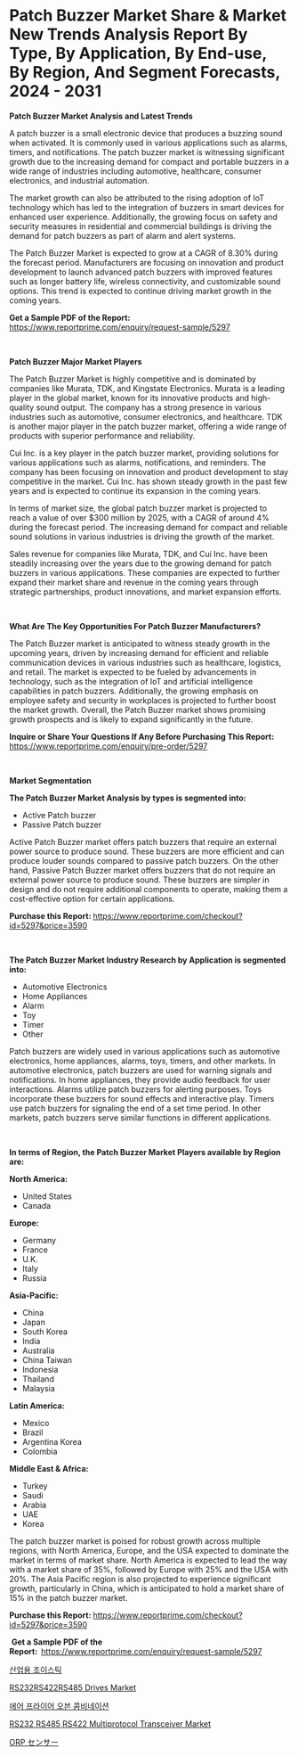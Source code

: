 <p><h1>Patch Buzzer Market Share & Market New Trends Analysis Report By Type, By Application, By End-use, By Region, And Segment Forecasts, 2024 - 2031</h1></p><p><strong>Patch Buzzer Market Analysis and Latest Trends</strong></p>
<p><p>A patch buzzer is a small electronic device that produces a buzzing sound when activated. It is commonly used in various applications such as alarms, timers, and notifications. The patch buzzer market is witnessing significant growth due to the increasing demand for compact and portable buzzers in a wide range of industries including automotive, healthcare, consumer electronics, and industrial automation.</p><p>The market growth can also be attributed to the rising adoption of IoT technology which has led to the integration of buzzers in smart devices for enhanced user experience. Additionally, the growing focus on safety and security measures in residential and commercial buildings is driving the demand for patch buzzers as part of alarm and alert systems.</p><p>The Patch Buzzer Market is expected to grow at a CAGR of 8.30% during the forecast period. Manufacturers are focusing on innovation and product development to launch advanced patch buzzers with improved features such as longer battery life, wireless connectivity, and customizable sound options. This trend is expected to continue driving market growth in the coming years.</p></p>
<p><strong>Get a Sample PDF of the Report:&nbsp;</strong> <a href="https://www.reportprime.com/enquiry/request-sample/5297">https://www.reportprime.com/enquiry/request-sample/5297</a></p>
<p>&nbsp;</p>
<p><strong>Patch Buzzer Major Market Players</strong></p>
<p><p>The Patch Buzzer Market is highly competitive and is dominated by companies like Murata, TDK, and Kingstate Electronics. Murata is a leading player in the global market, known for its innovative products and high-quality sound output. The company has a strong presence in various industries such as automotive, consumer electronics, and healthcare. TDK is another major player in the patch buzzer market, offering a wide range of products with superior performance and reliability.</p><p>Cui Inc. is a key player in the patch buzzer market, providing solutions for various applications such as alarms, notifications, and reminders. The company has been focusing on innovation and product development to stay competitive in the market. Cui Inc. has shown steady growth in the past few years and is expected to continue its expansion in the coming years.</p><p>In terms of market size, the global patch buzzer market is projected to reach a value of over $300 million by 2025, with a CAGR of around 4% during the forecast period. The increasing demand for compact and reliable sound solutions in various industries is driving the growth of the market.</p><p>Sales revenue for companies like Murata, TDK, and Cui Inc. have been steadily increasing over the years due to the growing demand for patch buzzers in various applications. These companies are expected to further expand their market share and revenue in the coming years through strategic partnerships, product innovations, and market expansion efforts.</p></p>
<p>&nbsp;</p>
<p><strong>What Are The Key Opportunities For Patch Buzzer Manufacturers?</strong></p>
<p><p>The Patch Buzzer market is anticipated to witness steady growth in the upcoming years, driven by increasing demand for efficient and reliable communication devices in various industries such as healthcare, logistics, and retail. The market is expected to be fueled by advancements in technology, such as the integration of IoT and artificial intelligence capabilities in patch buzzers. Additionally, the growing emphasis on employee safety and security in workplaces is projected to further boost the market growth. Overall, the Patch Buzzer market shows promising growth prospects and is likely to expand significantly in the future.</p></p>
<p><strong>Inquire or Share Your Questions If Any Before Purchasing This Report:</strong> <a href="https://www.reportprime.com/enquiry/pre-order/5297">https://www.reportprime.com/enquiry/pre-order/5297</a></p>
<p>&nbsp;</p>
<p><strong>Market Segmentation</strong></p>
<p><strong>The Patch Buzzer Market Analysis by types is segmented into:</strong></p>
<p><ul><li>Active Patch buzzer</li><li>Passive Patch buzzer</li></ul></p>
<p><p>Active Patch Buzzer market offers patch buzzers that require an external power source to produce sound. These buzzers are more efficient and can produce louder sounds compared to passive patch buzzers. On the other hand, Passive Patch Buzzer market offers buzzers that do not require an external power source to produce sound. These buzzers are simpler in design and do not require additional components to operate, making them a cost-effective option for certain applications.</p></p>
<p><strong>Purchase this Report:&nbsp;</strong><a href="https://www.reportprime.com/checkout?id=5297&price=3590">https://www.reportprime.com/checkout?id=5297&price=3590</a></p>
<p>&nbsp;</p>
<p><strong>The Patch Buzzer Market Industry Research by Application is segmented into:</strong></p>
<p><ul><li>Automotive Electronics</li><li>Home Appliances</li><li>Alarm</li><li>Toy</li><li>Timer</li><li>Other</li></ul></p>
<p><p>Patch buzzers are widely used in various applications such as automotive electronics, home appliances, alarms, toys, timers, and other markets. In automotive electronics, patch buzzers are used for warning signals and notifications. In home appliances, they provide audio feedback for user interactions. Alarms utilize patch buzzers for alerting purposes. Toys incorporate these buzzers for sound effects and interactive play. Timers use patch buzzers for signaling the end of a set time period. In other markets, patch buzzers serve similar functions in different applications.</p></p>
<p>&nbsp;</p>
<p><strong>In terms of Region, the Patch Buzzer Market Players available by Region are:</strong></p>
<p>
    <p> <strong> North America: </strong>
        <ul>
            <li>United States</li>
            <li>Canada</li>
        </ul>
        </p> 
    <p> <strong> Europe: </strong>
        <ul>
            <li>Germany</li>
            <li>France</li>
            <li>U.K.</li>
            <li>Italy</li>
            <li>Russia</li>
        </ul>
        </p> 
    <p> <strong> Asia-Pacific: </strong>
        <ul>
            <li>China</li>
            <li>Japan</li>
            <li>South Korea</li>
            <li>India</li>
            <li>Australia</li>
            <li>China Taiwan</li>
            <li>Indonesia</li>
            <li>Thailand</li>
            <li>Malaysia</li>
        </ul>
        </p> 
    <p> <strong> Latin America: </strong>
        <ul>
            <li>Mexico</li>
            <li>Brazil</li>
            <li>Argentina Korea</li>
            <li>Colombia</li>
        </ul>
        </p> 
    <p> <strong> Middle East & Africa: </strong>
        <ul>
            <li>Turkey</li>
            <li>Saudi</li>
            <li>Arabia</li>
            <li>UAE</li>
            <li>Korea</li>
        </ul>
    </p>
    </p>
<p><p>The patch buzzer market is poised for robust growth across multiple regions, with North America, Europe, and the USA expected to dominate the market in terms of market share. North America is expected to lead the way with a market share of 35%, followed by Europe with 25% and the USA with 20%. The Asia Pacific region is also projected to experience significant growth, particularly in China, which is anticipated to hold a market share of 15% in the patch buzzer market.</p></p>
<p><strong>Purchase this Report: </strong><a href="https://www.reportprime.com/checkout?id=5297&price=3590">https://www.reportprime.com/checkout?id=5297&price=3590</a></p>
<p>&nbsp;<strong>Get a Sample PDF of the Report:&nbsp;&nbsp;</strong><a href="https://www.reportprime.com/enquiry/request-sample/5297">https://www.reportprime.com/enquiry/request-sample/5297</a></p>
<p><strong></strong></p>
<p><p><a href="https://medium.com/@rickymetzdvm/%EC%82%B0%EC%97%85%EC%9A%A9-%EC%A1%B0%EC%9D%B4%EC%8A%A4%ED%8B%B1-%EC%8B%9C%EC%9E%A5%EC%9D%80-%EC%8B%9C%EC%9E%A5-%EC%A0%90%EC%9C%A0%EC%9C%A8-%EC%8B%9C%EC%9E%A5-%EB%8F%99%ED%96%A5-%EB%B0%8F-%EC%8B%9C%EC%9E%A5-%EC%84%B1%EC%9E%A5%EC%97%90-%EB%8C%80%ED%95%9C-%EC%A0%95%EB%B3%B4%EB%A5%BC-%EC%A0%9C%EA%B3%B5%ED%95%A9%EB%8B%88%EB%8B%A4-941345daae43">산업용 조이스틱</a></p><p><a href="https://github.com/nathandecarvalho/Market-Research-Report-List-2/blob/main/rs232rs422rs485-drives-market.md">RS232RS422RS485 Drives Market</a></p><p><a href="https://medium.com/@cierrahayes645/%EA%B3%B5%EA%B8%B0-%ED%8A%80%EA%B9%80%EA%B8%B0-%EC%98%A4%EB%B8%90-%EA%B2%B0%ED%95%A9-%EC%8B%9C%EC%9E%A5-%EB%B6%84%EC%84%9D-%EA%B8%80%EB%A1%9C%EB%B2%8C-%EC%82%B0%EC%97%85-%EC%A0%84%EB%A7%9D-%EB%B0%8F-%EC%98%88%EC%B8%A1-2024%EB%85%84%EB%B6%80%ED%84%B0-2031%EB%85%84%EA%B9%8C%EC%A7%80-e5c4de46d245">에어 프라이어 오븐 콤비네이션</a></p><p><a href="https://github.com/kosella/Market-Research-Report-List-2/blob/main/rs232-rs485-rs422-multiprotocol-transceiver-market.md">RS232 RS485 RS422 Multiprotocol Transceiver Market</a></p><p><a href="https://medium.com/@kelscdowell78456/orp%E3%82%BB%E3%83%B3%E3%82%B5%E3%83%BC%E3%83%9E%E3%83%BC%E3%82%B1%E3%83%83%E3%83%88%E3%81%AE%E5%88%86%E6%9E%90-%E3%82%B0%E3%83%AD%E3%83%BC%E3%83%90%E3%83%AB%E7%94%A3%E6%A5%AD%E3%81%AE%E8%A6%8B%E9%80%9A%E3%81%97%E3%81%A8%E4%BA%88%E6%B8%AC-2024%E5%B9%B4%E3%81%8B%E3%82%892031%E5%B9%B4-d56e4afb0301">ORP センサー</a></p></p>